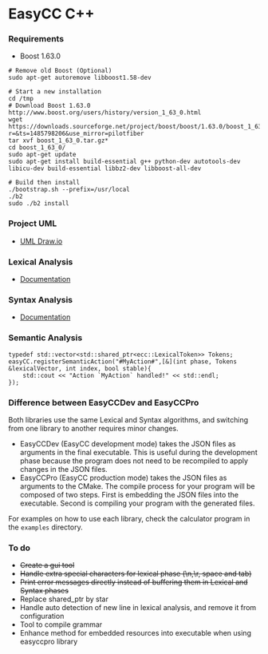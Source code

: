 EasyCC C++
============

### Requirements
* Boost 1.63.0
```
# Remove old Boost (Optional)
sudo apt-get autoremove libboost1.58-dev

# Start a new installation
cd /tmp
# Download Boost 1.63.0 http://www.boost.org/users/history/version_1_63_0.html
wget https://downloads.sourceforge.net/project/boost/boost/1.63.0/boost_1_63_0.tar.gz?r=&ts=1485798206&use_mirror=pilotfiber
tar xvf boost_1_63_0.tar.gz*
cd boost_1_63_0/
sudo apt-get update
sudo apt-get install build-essential g++ python-dev autotools-dev libicu-dev build-essential libbz2-dev libboost-all-dev

# Build then install
./bootstrap.sh --prefix=/usr/local
./b2
sudo ./b2 install
```
### Project UML
* <a href="https://drive.google.com/file/d/0B8fWEFscW3Z4SzlpMnpETkdPOGs/view">UML Draw.io</a>

### Lexical Analysis
* <a href="https://github.com/amirbawab/EasyCC-CPP/tree/master/src/lexical">Documentation</a>

### Syntax Analysis
* <a href="https://github.com/amirbawab/EasyCC-CPP/tree/master/src/syntax">Documentation</a>

### Semantic Analysis
```
typedef std::vector<std::shared_ptr<ecc::LexicalToken>> Tokens;
easyCC.registerSemanticAction("#MyAction#",[&](int phase, Tokens &lexicalVector, int index, bool stable){
    std::cout << "Action `MyAction` handled!" << std::endl;
});
```
### Difference between EasyCCDev and EasyCCPro
Both libraries use the same Lexical and Syntax algorithms, and switching from one library to another requires minor changes. 
* EasyCCDev (EasyCC development mode) takes the JSON files as arguments in the final executable. This is useful during the development phase because the program does not need to be recompiled to apply changes in the JSON files.
* EasyCCPro (EasyCC production mode) takes the JSON files as arguments to the CMake. The compile process for your program will be composed of two steps. First is embedding the JSON files into the executable. Second is compiling your program with the generated files.

For examples on how to use each library, check the calculator program in the `examples` directory.

### To do
* ~~Create a gui tool~~
* ~~Handle extra special characters for lexical phase (\n,\r, space and tab)~~
* ~~Print error messages directly instead of buffering them in Lexical and Syntax phases~~
* Replace shared_ptr by star
* Handle auto detection of new line in lexical analysis, and remove it from configuration
* Tool to compile grammar
* Enhance method for embedded resources into executable when using easyccpro library
